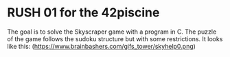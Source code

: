 # RUSH 01 for the 42piscine
The goal is to solve the Skyscraper game with a program in C. 
The puzzle of the game follows the sudoku structure but with some restrictions. It looks like this:
(https://www.brainbashers.com/gifs_tower/skyhelp0.png)
